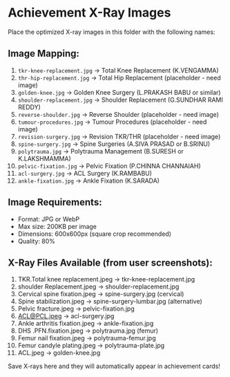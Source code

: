 # Achievement X-Ray Images

Place the optimized X-ray images in this folder with the following names:

## Image Mapping:

1. `tkr-knee-replacement.jpg` → Total Knee Replacement (K.VENGAMMA)
2. `thr-hip-replacement.jpg` → Total Hip Replacement (placeholder - need image)
3. `golden-knee.jpg` → Golden Knee Surgery (L.PRAKASH BABU or similar)
4. `shoulder-replacement.jpg` → Shoulder Replacement (G.SUNDHAR RAMI REDDY)
5. `reverse-shoulder.jpg` → Reverse Shoulder (placeholder - need image)
6. `tumour-procedures.jpg` → Tumour Procedures (placeholder - need image)
7. `revision-surgery.jpg` → Revision TKR/THR (placeholder - need image)
8. `spine-surgery.jpg` → Spine Surgeries (A.SIVA PRASAD or B.SRINU)
9. `polytrauma.jpg` → Polytrauma Management (B.SURESH or K.LAKSHMAMMA)
10. `pelvic-fixation.jpg` → Pelvic Fixation (P.CHINNA CHANNAIAH)
11. `acl-surgery.jpg` → ACL Surgery (K.RAMBABU)
12. `ankle-fixation.jpg` → Ankle Fixation (K.SARADA)

## Image Requirements:
- Format: JPG or WebP
- Max size: 200KB per image
- Dimensions: 600x600px (square crop recommended)
- Quality: 80%

## X-Ray Files Available (from user screenshots):
1. TKR.Total knee replacement.jpeg → tkr-knee-replacement.jpg
2. shoulder Replacement.jpeg → shoulder-replacement.jpg  
3. Cervical spine fixation.jpeg → spine-surgery.jpg (cervical)
4. Spine stabilization.jpeg → spine-surgery-lumbar.jpg (alternative)
5. Pelvic fracture.jpeg → pelvic-fixation.jpg
6. ACL@PCL.jpeg → acl-surgery.jpg
7. Ankle arthritis fixation.jpeg → ankle-fixation.jpg
8. DHS .PFN.fixation.jpeg → polytrauma.jpg (femur)
9. Femur nail fixation.jpeg → polytrauma-femur.jpg
10. Femur candyle plating.jpeg → polytrauma-plate.jpg
11. ACL.jpeg → golden-knee.jpg

Save X-rays here and they will automatically appear in achievement cards!

